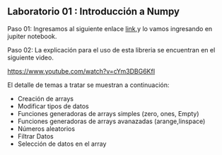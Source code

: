 
## Laboratorio 01 : Introducción a Numpy

Paso 01: Ingresamos al siguiente enlace [link](source/lab01-numpy.ipynb),y lo vamos ingresando en jupiter notebook.

Paso 02: La explicación para el uso de esta libreria se encuentran en el siguiente video.

https://www.youtube.com/watch?v=cYm3DBG6KfI

El detalle de temas a tratar se muestran a continuación:

- Creación de arrays
- Modificar tipos de datos
- Funciones generadoras de arrays simples (zero, ones, Empty)
- Funciones generadoras de arrays avanazadas (arange,linspace)
- Números aleatorios
- Filtrar Datos
- Selección de datos en el array
